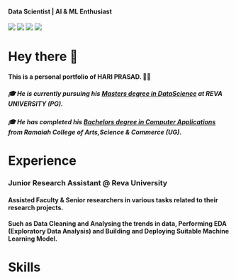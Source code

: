 #### Data Scientist | AI & ML Enthusiast
<a href="https://www.linkedin.com/in/hariprasads6/"><img src="https://img.shields.io/badge/-LinkedIn-0072b1?&style=for-the-badge&logo=linkedin&logoColor=white" /></a>
<a href="https://github.com/hsnaidu"><img src="https://img.shields.io/badge/Github-181717?style=for-the-badge&logo=github&logoColor=white"/></a>
<a href="https://medium.com/@_hariprasad"><img src="https://img.shields.io/badge/Medium-000000?style=for-the-badge&logo=medium&logoColor=white"/></a>
<a href="https://share.streamlit.io/"><img src="https://img.shields.io/badge/Streamlit-FF4B4B?style=for-the-badge&logo=streamlit&logoColor=white"/></a>

# Hey there 👋
#### This is a personal portfolio of HARI PRASAD. 🧑‍💻
##### 🎓 He is currently pursuing his <u>Masters degree in DataScience</u> at **REVA UNIVERSITY (PG)**. 
##### 🎓 He has completed his <u>Bachelors degree in Computer Applications</u> from **Ramaiah College of Arts,Science & Commerce (UG)**. 

# Experience
### Junior Research Assistant @ Reva University
#### Assisted Faculty & Senior researchers in various tasks related to their research projects. 
#### Such as Data Cleaning and Analysing the trends in data, Performing EDA (Exploratory Data Analysis) and Building and Deploying Suitable Machine Learning Model.

# Skills
####


